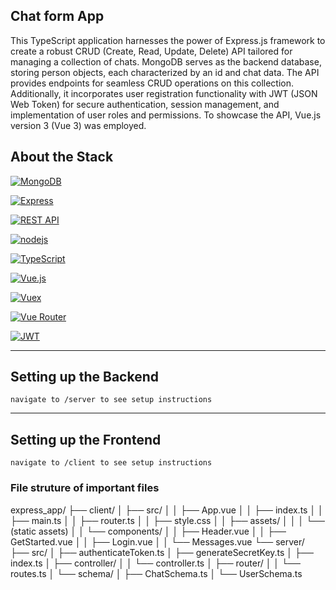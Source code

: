 ## Chat form App

This TypeScript application harnesses the power of Express.js framework to create a robust CRUD (Create, Read, Update, Delete) API tailored for managing a collection of chats. MongoDB serves as the backend database, storing person objects, each characterized by an id and chat data. The API provides endpoints for seamless CRUD operations on this collection. Additionally, it incorporates user registration functionality with JWT (JSON Web Token) for secure authentication, session management, and implementation of user roles and permissions. To showcase the API, Vue.js version 3 (Vue 3) was employed.

## About the Stack

[![MongoDB](https://img.shields.io/badge/MongoDB-47A248?style=for-the-badge&logo=mongodb&logoColor=white)](https://www.mongodb.com/)

[![Express](https://img.shields.io/badge/Express-000000?style=for-the-badge&logo=express&logoColor=white)](https://expressjs.com/)

[![REST API](https://img.shields.io/badge/REST_API-000000?style=for-the-badge)](https://en.wikipedia.org/wiki/Representational_state_transfer)

[![nodejs](https://img.shields.io/badge/Node.js-339933?style=for-the-badge&logo=node.js&logoColor=white)](https://nodejs.org/en/download)

[![TypeScript](https://img.shields.io/badge/TypeScript-007ACC?style=for-the-badge&logo=typescript&logoColor=white)](https://www.typescriptlang.org/)

[![Vue.js](https://img.shields.io/badge/Vue.js-4FC08D?style=for-the-badge&logo=vue.js&logoColor=white)](https://vuejs.org/)

[![Vuex](https://img.shields.io/badge/Vuex-42b883?style=for-the-badge&logo=vuex&logoColor=white)](https://vuex.vuejs.org/)

[![Vue Router](https://img.shields.io/badge/Vue_Router-42b883?style=for-the-badge&logo=vue-router&logoColor=white)](https://router.vuejs.org/)

[![JWT](https://img.shields.io/badge/JWT-000000?style=for-the-badge&logo=json-web-tokens&logoColor=white)](https://jwt.io/)

---

## Setting up the Backend

`navigate to /server to see setup instructions`

---

## Setting up the Frontend

`navigate to /client to see setup instructions`

### File struture of important files

express_app/
├── client/
│ ├── src/
│ │ ├── App.vue
│ │ ├── index.ts
│ │ ├── main.ts
│ │ ├── router.ts
│ │ ├── style.css
│ │ ├── assets/
│ │ │ └── (static assets)
│ │ └── components/
│ │ ├── Header.vue
│ │ ├── GetStarted.vue
│ │ ├── Login.vue
│ │ └── Messages.vue
└── server/
├── src/
│ ├── authenticateToken.ts
│ ├── generateSecretKey.ts
│ ├── index.ts
│ ├── controller/
│ │ └── controller.ts
│ ├── router/
│ │ └── routes.ts
│ └── schema/
│ ├── ChatSchema.ts
│ └── UserSchema.ts

